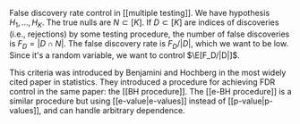 False discovery rate control in [[multiple testing]]. We have hypothesis $H_1,\dots,H_K$. The true nulls are $N\subset[K]$. If $D\subset[K]$ are indices of discoveries (i.e., rejections) by some testing procedure, the number of false discoveries is $F_D = |D\cap N|$. The false discovery rate is $F_D/|D|$, which we want to be low. Since it's a random variable, we want to control $\E[F_D/|D|]$. 

This criteria was introduced by Benjamini and Hochberg in the most widely cited paper in statistics. They introduced a procedure for achieving FDR control in the same paper: the [[BH procedure]]. The [[e-BH procedure]] is a similar procedure but using [[e-value|e-values]] instead of [[p-value|p-values]], and can handle arbitrary dependence. 
